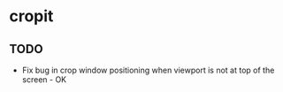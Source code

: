 # cropit

## TODO

- Fix bug in crop window positioning when viewport is not at top of the screen - OK